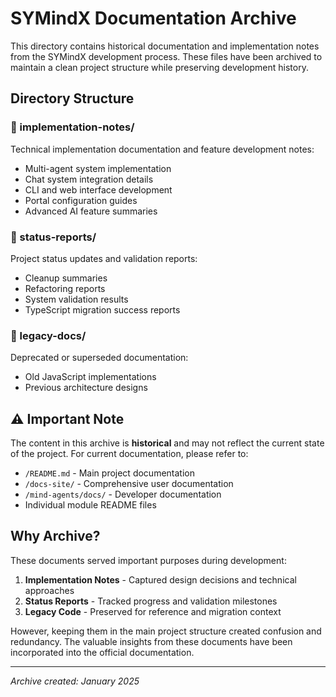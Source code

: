 # SYMindX Documentation Archive

This directory contains historical documentation and implementation notes from the SYMindX development process. These files have been archived to maintain a clean project structure while preserving development history.

## Directory Structure

### 📁 implementation-notes/
Technical implementation documentation and feature development notes:
- Multi-agent system implementation
- Chat system integration details  
- CLI and web interface development
- Portal configuration guides
- Advanced AI feature summaries

### 📁 status-reports/
Project status updates and validation reports:
- Cleanup summaries
- Refactoring reports
- System validation results
- TypeScript migration success reports

### 📁 legacy-docs/
Deprecated or superseded documentation:
- Old JavaScript implementations
- Previous architecture designs

## ⚠️ Important Note

The content in this archive is **historical** and may not reflect the current state of the project. For current documentation, please refer to:

- `/README.md` - Main project documentation
- `/docs-site/` - Comprehensive user documentation
- `/mind-agents/docs/` - Developer documentation
- Individual module README files

## Why Archive?

These documents served important purposes during development:
1. **Implementation Notes** - Captured design decisions and technical approaches
2. **Status Reports** - Tracked progress and validation milestones
3. **Legacy Code** - Preserved for reference and migration context

However, keeping them in the main project structure created confusion and redundancy. The valuable insights from these documents have been incorporated into the official documentation.

---

*Archive created: January 2025*